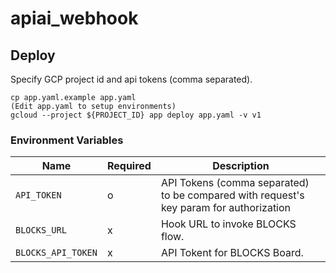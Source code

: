 # apiai_webhook

## Deploy

Specify GCP project id and api tokens (comma separated).

```
cp app.yaml.example app.yaml
(Edit app.yaml to setup environments)
gcloud --project ${PROJECT_ID} app deploy app.yaml -v v1
```

### Environment Variables

| Name | Required | Description |
|------|----------|-------------|
| `API_TOKEN` | o | API Tokens (comma separated) to be compared with request's key param for authorization |
| `BLOCKS_URL` | x | Hook URL to invoke BLOCKS flow. |
| `BLOCKS_API_TOKEN` | x | API Tokent for BLOCKS Board. |
